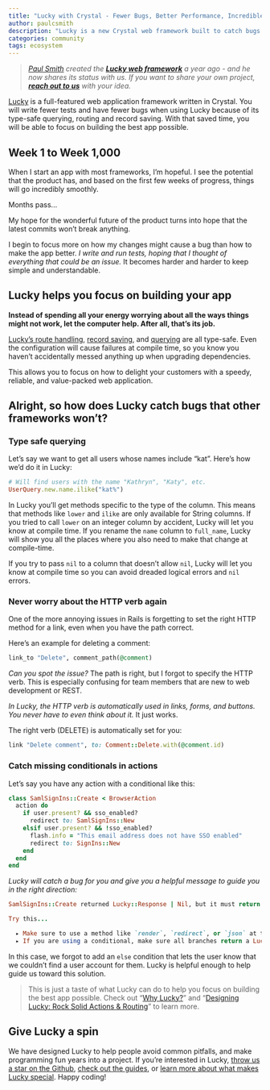 ```yaml
---
title: "Lucky with Crystal - Fewer Bugs, Better Performance, Incredible Productivity"
author: paulcsmith
description: "Lucky is a new Crystal web framework built to catch bugs at compile time, return responses incredibly quickly, and help you write maintainable code."
categories: community
tags: ecosystem
---
```


> _[Paul Smith](https://github.com/paulcsmith) created the [**Lucky web framework**](https://luckyframework.org/) a year ago - and he now shares its status with us. If you want to share your own project, [**reach out to us**](http://twitter.com/intent/tweet?text=@CrystalLanguage%20I%20want%20to%20write%20about...) with your idea._

[Lucky](https://luckyframework.org) is a full-featured web application framework written in Crystal. You will write fewer tests and have fewer bugs when using Lucky because of its type-safe querying, routing and record saving. With that saved time, you will be able to focus on building the best app possible.

## Week 1 to Week 1,000

When I start an app with most frameworks, I’m hopeful. I see the potential that the product has, and based on the first few weeks of progress, things will go incredibly smoothly.

Months pass...

My hope for the wonderful future of the product turns into hope that the latest commits won’t break anything.

I begin to focus more on how my changes might cause a bug than how to make the app better. *I write and run tests, hoping that I thought of everything that could be an issue.* It  becomes harder and harder to keep simple and understandable.

## Lucky helps you focus on building your app

**Instead of spending all your energy worrying about all the ways things might not work, let the computer help. After all, that’s its job.**

[Lucky’s route handling](https://robots.thoughtbot.com/designing-lucky-actions-routing), [record saving](https://luckyframework.org/guides/saving-with-forms/), and [querying](https://luckyframework.org/guides/querying-the-database/) are all type-safe. Even the configuration will cause failures at compile time, so you know you haven’t accidentally messed anything up when upgrading dependencies.

This  allows you to focus on how to delight your customers with a speedy, reliable, and value-packed web application.

## Alright, so how does Lucky catch bugs that other frameworks won’t?

### Type safe querying

Let’s say we want to get all users whose names include “kat”. Here’s how we’d do it in Lucky:

```ruby
# Will find users with the name "Kathryn", "Katy", etc.
UserQuery.new.name.ilike("kat%")
```

In Lucky you’ll get methods specific to the type of the column. This means that methods like  `lower` and `ilike` are only available for String columns. If you tried to call `lower` on an integer column by accident, Lucky will let you know at compile time. If you rename the `name` column to `full_name`, Lucky will show you all the places where you also need to make that change at compile-time.

If you try to pass `nil` to a column that doesn’t allow `nil`, Lucky will let you know at compile time so you can avoid dreaded logical errors and `nil` errors.

### Never worry about the HTTP verb again

One of the more annoying issues in Rails is forgetting to set the right HTTP method for a link, even when you have the path correct.

Here’s an example for deleting a comment:

```ruby
link_to "Delete", comment_path(@comment)
```

*Can you spot the issue?* The path is right, but I forgot to specify the HTTP verb. This is especially confusing for team members that are new to web development or REST.

*In Lucky, the HTTP verb is automatically used in links, forms, and buttons. You never have to even think about it.* It just works.

The right verb (DELETE) is automatically set for you:

```ruby
link "Delete comment", to: Comment::Delete.with(@comment.id)
```

### Catch missing conditionals in actions

Let’s say you have any action with a conditional like this:

```ruby
class SamlSignIns::Create < BrowserAction
  action do
    if user.present? && sso_enabled?
      redirect to: SamlSignIns::New
    elsif user.present? && !sso_enabled?
      flash.info = "This email address does not have SSO enabled"
      redirect to: SignIns::New
    end
  end
end
```

*Lucky will catch a bug for you and give you a helpful message to guide you in the right direction:*

```ruby
SamlSignIns::Create returned Lucky::Response | Nil, but it must return a Lucky::Response.

Try this...

  ▸ Make sure to use a method like `render`, `redirect`, or `json` at the end of your action.
  ▸ If you are using a conditional, make sure all branches return a Lucky::Response.
```

In this case, we forgot to add an `else` condition that lets the user know that we couldn’t find a user account for them. Lucky is helpful enough to help guide us toward this solution.

> This is just a taste of what Lucky can do to help you focus on building the best app possible. Check out “[Why Lucky?](https://luckyframework.org/why-lucky)” and “[Designing Lucky: Rock Solid Actions & Routing](https://robots.thoughtbot.com/designing-lucky-actions-routing)” to learn more.


## Give Lucky a spin

We have designed Lucky to help people avoid common pitfalls, and make programming fun years into a project. If you’re interested in Lucky, [throw us a star on the Github](https://github.com/luckyframework/lucky), [check out the guides](https://luckyframework.org/guides/), or [learn more about what makes Lucky special](https://luckyframework.org/why-lucky/). Happy coding!
